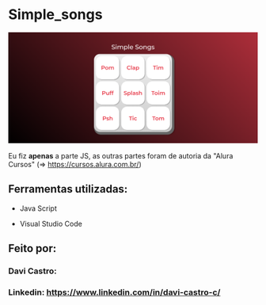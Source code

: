 # Simple_songs

![image](printf.png)

Eu fiz <strong>apenas</strong> a parte JS, as outras partes foram de autoria da "Alura Cursos" (=> https://cursos.alura.com.br/)

## Ferramentas utilizadas:

* Java Script

* Visual Studio Code

## Feito por:

### Davi Castro:

### Linkedin: https://www.linkedin.com/in/davi-castro-c/

```

